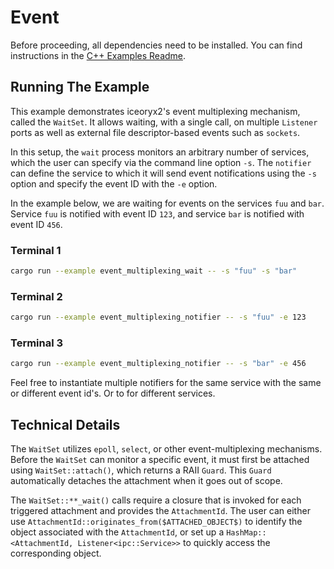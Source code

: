 # Event

Before proceeding, all dependencies need to be installed. You can find
instructions in the [C++ Examples Readme](../README.md).

## Running The Example

This example demonstrates iceoryx2's event multiplexing mechanism,
called the `WaitSet`. It allows waiting, with a single call, on
multiple `Listener` ports as well as external file descriptor-based
events such as `sockets`.

In this setup, the `wait` process monitors an arbitrary number of
services, which the user can specify via the command line option `-s`.
The `notifier` can define the service to which it will send event
notifications using the `-s` option and specify the event ID with
the `-e` option.

In the example below, we are waiting for events on the services `fuu` and
`bar`. Service `fuu` is notified with event ID `123`, and service `bar` is
notified with event ID `456`.

### Terminal 1

```sh
cargo run --example event_multiplexing_wait -- -s "fuu" -s "bar"
```

### Terminal 2

```sh
cargo run --example event_multiplexing_notifier -- -s "fuu" -e 123
```

### Terminal 3

```sh
cargo run --example event_multiplexing_notifier -- -s "bar" -e 456
```

Feel free to instantiate multiple notifiers for the same service with the same
or different event id's. Or to for different services.

## Technical Details

The `WaitSet` utilizes `epoll`, `select`, or other event-multiplexing
mechanisms. Before the `WaitSet` can monitor a specific event, it must first be
attached using `WaitSet::attach()`, which returns a RAII `Guard`. This `Guard`
automatically detaches the attachment when it goes out of scope.

The `WaitSet::**_wait()` calls require a closure that is invoked for each
triggered attachment and provides the `AttachmentId`. The user can either use
`AttachmentId::originates_from($ATTACHED_OBJECT$)` to identify the object
associated with the `AttachmentId`, or set up a
`HashMap::<AttachmentId, Listener<ipc::Service>>` to quickly access the
corresponding object.
